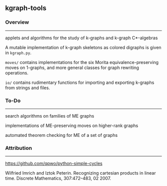kgraph-tools
------------------

### Overview
------------------
applets and algorithms for the study of k-graphs and k-graph C\*-algebras

A mutable implementation of k-graph skeletons as colored digraphs is given in `kgraph.py`.

`moves/` contains implementations for the six Morita equivalence-preserving moves on 1-graphs, and more general classes for graph rewriting operations.

`io/` contains rudimentary functions for importing and exporting k-graphs from strings and files.

### To-Do
------------------
search algorithms on families of ME graphs

implementations of ME-preserving moves on higher-rank graphs

automated theorem checking for ME of a set of graphs


### Attribution
------------------
https://github.com/qpwo/python-simple-cycles

Wilfried Imrich and Iztok Peterin. Recognizing cartesian products in linear
time. Discrete Mathematics, 307:472–483, 02 2007.
